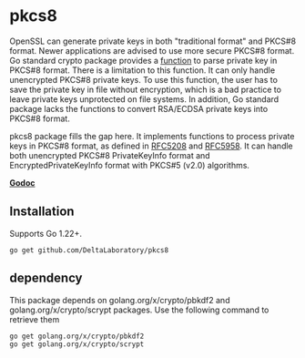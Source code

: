 pkcs8
===
OpenSSL can generate private keys in both "traditional format" and PKCS#8 format. Newer applications are advised to use more secure PKCS#8 format. Go standard crypto package provides a [function](http://golang.org/pkg/crypto/x509/#ParsePKCS8PrivateKey) to parse private key in PKCS#8 format. There is a limitation to this function. It can only handle unencrypted PKCS#8 private keys. To use this function, the user has to save the private key in file without encryption, which is a bad practice to leave private keys unprotected on file systems. In addition, Go standard package lacks the functions to convert RSA/ECDSA private keys into PKCS#8 format.

pkcs8 package fills the gap here. It implements functions to process private keys in PKCS#8 format, as defined in [RFC5208](https://tools.ietf.org/html/rfc5208) and [RFC5958](https://tools.ietf.org/html/rfc5958). It can handle both unencrypted PKCS#8 PrivateKeyInfo format and EncryptedPrivateKeyInfo format with PKCS#5 (v2.0) algorithms.


[**Godoc**](http://godoc.org/github.com/youmark/pkcs8)

## Installation
Supports Go 1.22+.

```text
go get github.com/DeltaLaboratory/pkcs8
```
## dependency
This package depends on golang.org/x/crypto/pbkdf2 and golang.org/x/crypto/scrypt packages. Use the following command to retrieve them
```text
go get golang.org/x/crypto/pbkdf2
go get golang.org/x/crypto/scrypt
```

